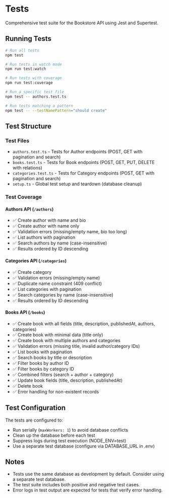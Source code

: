 # Tests

Comprehensive test suite for the Bookstore API using Jest and Supertest.

## Running Tests

```bash
# Run all tests
npm test

# Run tests in watch mode
npm run test:watch

# Run tests with coverage
npm run test:coverage

# Run a specific test file
npm test -- authors.test.ts

# Run tests matching a pattern
npm test -- --testNamePattern="should create"
```

## Test Structure

### Test Files

- `authors.test.ts` - Tests for Author endpoints (POST, GET with pagination and search)
- `books.test.ts` - Tests for Book endpoints (POST, GET, PUT, DELETE with relations)
- `categories.test.ts` - Tests for Category endpoints (POST, GET with pagination and search)
- `setup.ts` - Global test setup and teardown (database cleanup)

### Test Coverage

#### Authors API (`/authors`)
- ✅ Create author with name and bio
- ✅ Create author with name only
- ✅ Validation errors (missing/empty name, bio too long)
- ✅ List authors with pagination
- ✅ Search authors by name (case-insensitive)
- ✅ Results ordered by ID descending

#### Categories API (`/categories`)
- ✅ Create category
- ✅ Validation errors (missing/empty name)
- ✅ Duplicate name constraint (409 conflict)
- ✅ List categories with pagination
- ✅ Search categories by name (case-insensitive)
- ✅ Results ordered by ID descending

#### Books API (`/books`)
- ✅ Create book with all fields (title, description, publishedAt, authors, categories)
- ✅ Create book with minimal data (title only)
- ✅ Create book with multiple authors and categories
- ✅ Validation errors (missing title, invalid author/category IDs)
- ✅ List books with pagination
- ✅ Search books by title or description
- ✅ Filter books by author ID
- ✅ Filter books by category ID
- ✅ Combined filters (search + author + category)
- ✅ Update book fields (title, description, publishedAt)
- ✅ Delete book
- ✅ Error handling for non-existent records

## Test Configuration

The tests are configured to:
- Run serially (`maxWorkers: 1`) to avoid database conflicts
- Clean up the database before each test
- Suppress logs during test execution (NODE_ENV=test)
- Use a separate test database (configure via DATABASE_URL in .env)

## Notes

- Tests use the same database as development by default. Consider using a separate test database.
- The test suite includes both positive and negative test cases.
- Error logs in test output are expected for tests that verify error handling.

